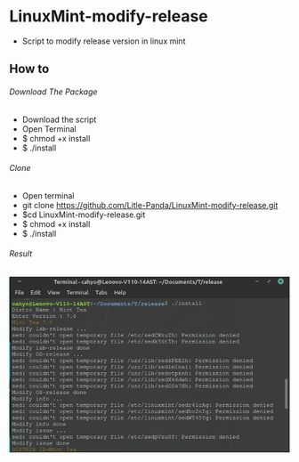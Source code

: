 # LinuxMint-modify-release
* Script to modify release version in linux mint

## How to

###### Download The Package
* Download the script
* Open Terminal
* $ chmod +x install 
* $ ./install

###### Clone
* Open terminal
* git clone https://github.com/Litle-Panda/LinuxMint-modify-release.git
* $cd LinuxMint-modify-release.git
* $ chmod +x install
* $ ./install

###### Result
![Result](https://github.com/Litle-Panda/LinuxMint-modify-release/blob/main/ss.png)

